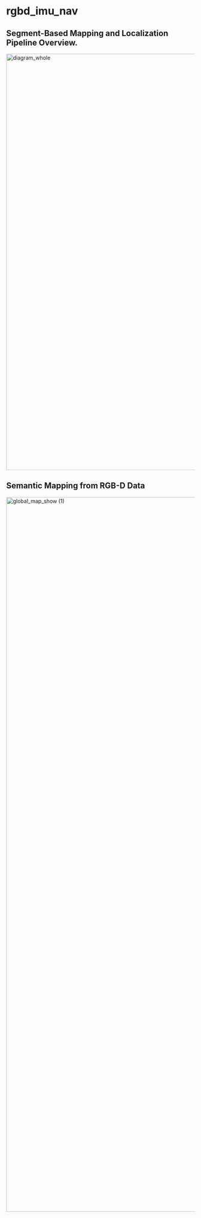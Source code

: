 # rgbd_imu_nav

## Segment-Based Mapping and Localization Pipeline Overview.
<img width="1109" alt="diagram_whole" src="https://github.com/khimaira42/rgbd_imu_nav/assets/94995610/da1cbddb-cd21-43af-b0f7-2e51b39f220b">

## Semantic Mapping from RGB-D Data
<img width="1904" alt="global_map_show (1)" src="https://github.com/khimaira42/rgbd_imu_nav/assets/94995610/91456b28-8dab-4c39-8129-28984ad3faf1">
